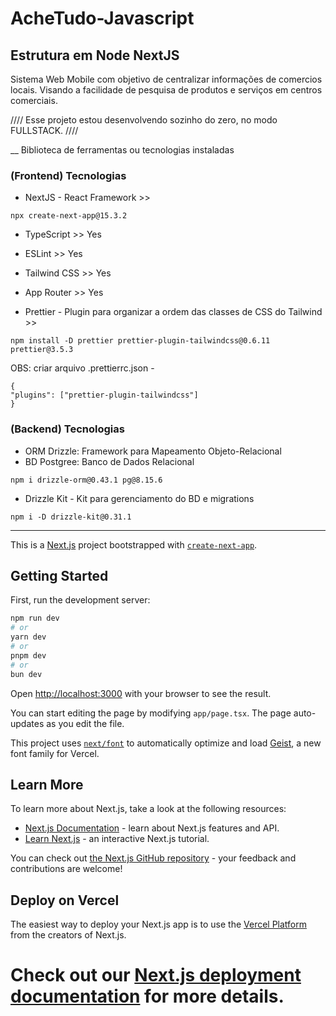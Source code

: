 # AcheTudo-Javascript

## Estrutura em Node NextJS <br>

Sistema Web Mobile com objetivo de centralizar informações de comercios locais. Visando a facilidade de pesquisa de produtos e serviços em centros comerciais.

//// Esse projeto estou desenvolvendo sozinho do zero, no modo FULLSTACK. ////

\_\_ Biblioteca de ferramentas ou tecnologias instaladas

### (Frontend) Tecnologias

- NextJS - React Framework >>

```
npx create-next-app@15.3.2
```

- TypeScript >> Yes
- ESLint >> Yes
- Tailwind CSS >> Yes
- App Router >> Yes

- Prettier - Plugin para organizar a ordem das classes de CSS do Tailwind >>
  <br>

```
npm install -D prettier prettier-plugin-tailwindcss@0.6.11 prettier@3.5.3
```

OBS: criar arquivo .prettierrc.json -

```
{
"plugins": ["prettier-plugin-tailwindcss"]
}
```

### (Backend) Tecnologias

- ORM Drizzle: Framework para Mapeamento Objeto-Relacional
- BD Postgree: Banco de Dados Relacional

```
npm i drizzle-orm@0.43.1 pg@8.15.6
```

- Drizzle Kit - Kit para gerenciamento do BD e migrations

```
npm i -D drizzle-kit@0.31.1
```

---

This is a [Next.js](https://nextjs.org) project bootstrapped with [`create-next-app`](https://nextjs.org/docs/app/api-reference/cli/create-next-app).

## Getting Started

First, run the development server:

```bash
npm run dev
# or
yarn dev
# or
pnpm dev
# or
bun dev
```

Open [http://localhost:3000](http://localhost:3000) with your browser to see the result.

You can start editing the page by modifying `app/page.tsx`. The page auto-updates as you edit the file.

This project uses [`next/font`](https://nextjs.org/docs/app/building-your-application/optimizing/fonts) to automatically optimize and load [Geist](https://vercel.com/font), a new font family for Vercel.

## Learn More

To learn more about Next.js, take a look at the following resources:

- [Next.js Documentation](https://nextjs.org/docs) - learn about Next.js features and API.
- [Learn Next.js](https://nextjs.org/learn) - an interactive Next.js tutorial.

You can check out [the Next.js GitHub repository](https://github.com/vercel/next.js) - your feedback and contributions are welcome!

## Deploy on Vercel

The easiest way to deploy your Next.js app is to use the [Vercel Platform](https://vercel.com/new?utm_medium=default-template&filter=next.js&utm_source=create-next-app&utm_campaign=create-next-app-readme) from the creators of Next.js.

# Check out our [Next.js deployment documentation](https://nextjs.org/docs/app/building-your-application/deploying) for more details.
